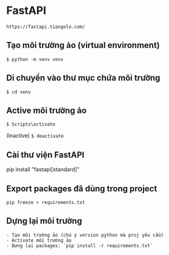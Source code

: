 # FastAPI

`https://fastapi.tiangolo.com/`

## Tạo môi trường ảo (virtual environment)

`$ python -m venv venv`

## Di chuyển vào thư mục chứa môi trường

`$ cd venv`

## Active môi trường ảo

`$ Scripts\activate`

(Inactive) `$ deactivate`

## Cài thư viện FastAPI

pip install "fastapi[standard]"

## Export packages đã dùng trong project

`pip freeze > requirements.txt`

## Dựng lại môi trường

    - Tạo môi trường ảo (chú ý version python mà proj yêu cầu)
    - Activate môi trường ảo
    - Dựng lại packages: `pip install -r requirements.txt`

